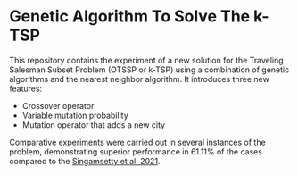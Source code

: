 # Genetic Algorithm To Solve The k-TSP 
This repository contains the experiment of a new solution for the Traveling Salesman Subset Problem (OTSSP or k-TSP) using a combination of genetic algorithms and the nearest neighbor algorithm. It introduces three new features: 
  * Crossover operator
  * Variable mutation probability
  * Mutation operator that adds a new city

Comparative experiments were carried out in several instances of the problem, demonstrating superior performance in 61.11% of the cases compared to the [Singamsetty et al. 2021](https://doi.org/10.5267/j.jpm.2021.5.002).
